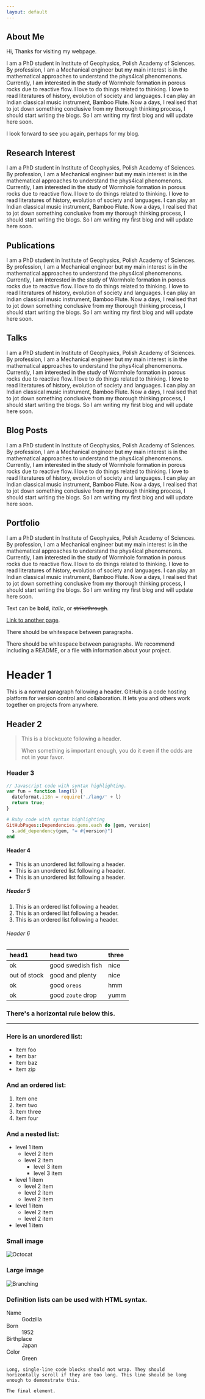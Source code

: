 ```yaml
---
layout: default
---
```


## About Me

Hi, Thanks for visiting my webpage.

I am a PhD student in Institute of Geophysics, Polish Academy of Sciences. By profession, I am a Mechanical engineer but my main interest is in the mathematical approaches to understand the phys4ical phenomenons. Currently, I am interested in the study of Wormhole formation in porous rocks due to reactive flow. I love to do things related to thinking. I love to read literatures of history, evolution of society and languages. I can play an Indian classical music instrument, Bamboo Flute. Now a days, I realised that to jot down something conclusive from my thorough thinking process, I should start writing the blogs. So I am writing my first blog and will update here soon.

I look forward to see you again, perhaps for my blog.

## Research Interest

I am a PhD student in Institute of Geophysics, Polish Academy of Sciences. By profession, I am a Mechanical engineer but my main interest is in the mathematical approaches to understand the phys4ical phenomenons. Currently, I am interested in the study of Wormhole formation in porous rocks due to reactive flow. I love to do things related to thinking. I love to read literatures of history, evolution of society and languages. I can play an Indian classical music instrument, Bamboo Flute. Now a days, I realised that to jot down something conclusive from my thorough thinking process, I should start writing the blogs. So I am writing my first blog and will update here soon.

## Publications

I am a PhD student in Institute of Geophysics, Polish Academy of Sciences. By profession, I am a Mechanical engineer but my main interest is in the mathematical approaches to understand the phys4ical phenomenons. Currently, I am interested in the study of Wormhole formation in porous rocks due to reactive flow. I love to do things related to thinking. I love to read literatures of history, evolution of society and languages. I can play an Indian classical music instrument, Bamboo Flute. Now a days, I realised that to jot down something conclusive from my thorough thinking process, I should start writing the blogs. So I am writing my first blog and will update here soon.


## Talks

I am a PhD student in Institute of Geophysics, Polish Academy of Sciences. By profession, I am a Mechanical engineer but my main interest is in the mathematical approaches to understand the phys4ical phenomenons. Currently, I am interested in the study of Wormhole formation in porous rocks due to reactive flow. I love to do things related to thinking. I love to read literatures of history, evolution of society and languages. I can play an Indian classical music instrument, Bamboo Flute. Now a days, I realised that to jot down something conclusive from my thorough thinking process, I should start writing the blogs. So I am writing my first blog and will update here soon.


## Blog Posts

I am a PhD student in Institute of Geophysics, Polish Academy of Sciences. By profession, I am a Mechanical engineer but my main interest is in the mathematical approaches to understand the phys4ical phenomenons. Currently, I am interested in the study of Wormhole formation in porous rocks due to reactive flow. I love to do things related to thinking. I love to read literatures of history, evolution of society and languages. I can play an Indian classical music instrument, Bamboo Flute. Now a days, I realised that to jot down something conclusive from my thorough thinking process, I should start writing the blogs. So I am writing my first blog and will update here soon.


## Portfolio

I am a PhD student in Institute of Geophysics, Polish Academy of Sciences. By profession, I am a Mechanical engineer but my main interest is in the mathematical approaches to understand the phys4ical phenomenons. Currently, I am interested in the study of Wormhole formation in porous rocks due to reactive flow. I love to do things related to thinking. I love to read literatures of history, evolution of society and languages. I can play an Indian classical music instrument, Bamboo Flute. Now a days, I realised that to jot down something conclusive from my thorough thinking process, I should start writing the blogs. So I am writing my first blog and will update here soon.


Text can be **bold**, _italic_, or ~~strikethrough~~.

[Link to another page](./portfolio.html).

There should be whitespace between paragraphs.

There should be whitespace between paragraphs. We recommend including a README, or a file with information about your project.

# Header 1

This is a normal paragraph following a header. GitHub is a code hosting platform for version control and collaboration. It lets you and others work together on projects from anywhere.

## Header 2

> This is a blockquote following a header.
>
> When something is important enough, you do it even if the odds are not in your favor.

### Header 3

```js
// Javascript code with syntax highlighting.
var fun = function lang(l) {
  dateformat.i18n = require('./lang/' + l)
  return true;
}
```

```ruby
# Ruby code with syntax highlighting
GitHubPages::Dependencies.gems.each do |gem, version|
  s.add_dependency(gem, "= #{version}")
end
```

#### Header 4

*   This is an unordered list following a header.
*   This is an unordered list following a header.
*   This is an unordered list following a header.

##### Header 5

1.  This is an ordered list following a header.
2.  This is an ordered list following a header.
3.  This is an ordered list following a header.

###### Header 6

| head1        | head two          | three |
|:-------------|:------------------|:------|
| ok           | good swedish fish | nice  |
| out of stock | good and plenty   | nice  |
| ok           | good `oreos`      | hmm   |
| ok           | good `zoute` drop | yumm  |

### There's a horizontal rule below this.

* * *

### Here is an unordered list:

*   Item foo
*   Item bar
*   Item baz
*   Item zip

### And an ordered list:

1.  Item one
1.  Item two
1.  Item three
1.  Item four

### And a nested list:

- level 1 item
  - level 2 item
  - level 2 item
    - level 3 item
    - level 3 item
- level 1 item
  - level 2 item
  - level 2 item
  - level 2 item
- level 1 item
  - level 2 item
  - level 2 item
- level 1 item

### Small image

![Octocat](https://assets-cdn.github.com/images/icons/emoji/octocat.png)

### Large image

![Branching](https://guides.github.com/activities/hello-world/branching.png)


### Definition lists can be used with HTML syntax.

<dl>
<dt>Name</dt>
<dd>Godzilla</dd>
<dt>Born</dt>
<dd>1952</dd>
<dt>Birthplace</dt>
<dd>Japan</dd>
<dt>Color</dt>
<dd>Green</dd>
</dl>

```
Long, single-line code blocks should not wrap. They should horizontally scroll if they are too long. This line should be long enough to demonstrate this.
```

```
The final element.
```
